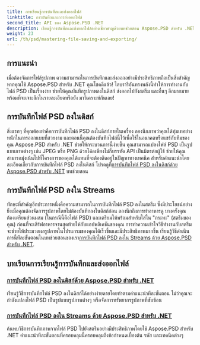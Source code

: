 ```yaml
---
title: การเรียนรู้การบันทึกและส่งออกไฟล์
linktitle: การบันทึกและการส่งออกไฟล์
second_title: API ของ Aspose.PSD .NET
description: เรียนรู้การบันทึกและส่งออกไฟล์อย่างเชี่ยวชาญด้วยบทช่วยสอน Aspose.PSD สำหรับ .NET แปลงไฟล์ PSD ได้อย่างง่ายดายและจัดการทรัพยากรรูปภาพที่ซับซ้อนอย่างมีประสิทธิภาพ
weight: 23
url: /th/psd/mastering-file-saving-and-exporting/
---
```

## การแนะนำ

เมื่อต้องจัดการไฟล์รูปภาพ ความสามารถในการบันทึกและส่งออกอย่างมีประสิทธิภาพถือเป็นสิ่งสำคัญ หากคุณใช้ Aspose.PSD สำหรับ .NET คุณโชคดีแล้ว! ไลบรารีอันทรงพลังนี้ทำให้การทำงานกับไฟล์ PSD เป็นเรื่องง่าย ช่วยให้คุณบันทึกรูปภาพลงในดิสก์ ส่งออกไปยังสตรีม และอื่นๆ อีกมากมาย พร้อมที่จะเจาะลึกในรายละเอียดหรือยัง มาวิเคราะห์กันเลย!

## การบันทึกไฟล์ PSD ลงในดิสก์

 สิ่งแรกๆ ที่คุณต้องทำคือการบันทึกไฟล์ PSD ลงในดิสก์ภายในเครื่อง ลองนึกภาพว่าคุณได้ทุ่มเทอย่างหนักในการออกแบบที่สวยงาม และตอนนี้คุณต้องบันทึกไฟล์นี้ไว้เพื่อใช้ในอนาคตหรือแชร์กับทีมของคุณ Aspose.PSD สำหรับ .NET ช่วยให้กระบวนการนี้ง่ายขึ้น คุณสามารถแปลงไฟล์ PSD เป็นรูปแบบภาพต่างๆ เช่น JPEG หรือ PNG ด้วยโค้ดเพียงไม่กี่บรรทัด API เป็นมิตรต่อผู้ใช้ ช่วยให้คุณสามารถมุ่งเน้นไปที่โครงการของคุณได้แทนที่จะต้องติดอยู่ในปัญหาทางเทคนิค สำหรับคำแนะนำโดยละเอียดเกี่ยวกับการบันทึกไฟล์ PSD ลงในดิสก์ โปรดดูที่[การบันทึกไฟล์ PSD ลงในดิสก์ด้วย Aspose.PSD สำหรับ .NET](./saving-psd-files-to-disk/) บทช่วยสอน

## การบันทึกไฟล์ PSD ลงใน Streams

 ทักษะที่สำคัญอีกประการหนึ่งคือความสามารถในการบันทึกไฟล์ PSD ลงในสตรีม ซึ่งมีประโยชน์อย่างยิ่งเมื่อคุณต้องจัดการรูปภาพโดยไม่ต้องบันทึกลงในดิสก์ก่อน ลองนึกถึงการทำอาหารดู บางครั้งคุณต้องเตรียมส่วนผสม (ในกรณีนี้คือไฟล์ PSD) และเตรียมให้พร้อมสำหรับใส่ใน "กระทะ" (สตรีมของคุณ) ก่อนที่จะเสิร์ฟอาหารจานสุดท้ายให้กับแอปพลิเคชันของคุณ การทำความเข้าใจวิธีทำงานกับสตรีมจะช่วยให้ประมวลผลรูปภาพในโปรแกรมของคุณได้เร็วขึ้นและมีประสิทธิภาพมากขึ้น เรียนรู้วิธีดำเนินการนี้ทีละขั้นตอนในบทช่วยสอนของเรา[การบันทึกไฟล์ PSD ลงใน Streams ด้วย Aspose.PSD สำหรับ .NET](./saving-psd-files-to-streams/).

## บทเรียนการเรียนรู้การบันทึกและส่งออกไฟล์
### [การบันทึกไฟล์ PSD ลงในดิสก์ด้วย Aspose.PSD สำหรับ .NET](./saving-psd-files-to-disk/)
เรียนรู้วิธีการบันทึกไฟล์ PSD ลงในดิสก์ได้อย่างง่ายดายโดยทำตามคำแนะนำทีละขั้นตอน ไม่ว่าคุณจะกำลังแปลงไฟล์ PSD เป็นรูปแบบรูปภาพต่างๆ หรือจัดการทรัพยากรรูปภาพที่ซับซ้อน
### [การบันทึกไฟล์ PSD ลงใน Streams ด้วย Aspose.PSD สำหรับ .NET](./saving-psd-files-to-streams/)
ค้นพบวิธีการบันทึกภาพจากไฟล์ PSD ไปยังสตรีมอย่างมีประสิทธิภาพโดยใช้ Aspose.PSD สำหรับ .NET คำแนะนำทีละขั้นตอนที่ครอบคลุมนี้ครอบคลุมถึงข้อกำหนดเบื้องต้น รหัส และเทคนิคต่างๆ